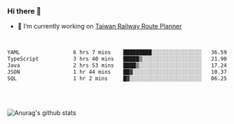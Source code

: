 ### Hi there 👋

- 🔭 I’m currently working on [Taiwan Railway Route Planner](https://github.com/Taiwan-Railway-Route-Planner)

<br/>

<!--START_SECTION:waka-->

```txt
YAML                 6 hrs 7 mins    █████████░░░░░░░░░░░░░░░░   36.59 %
TypeScript           3 hrs 40 mins   █████▒░░░░░░░░░░░░░░░░░░░   21.90 %
Java                 2 hrs 53 mins   ████▒░░░░░░░░░░░░░░░░░░░░   17.24 %
JSON                 1 hr 44 mins    ██▓░░░░░░░░░░░░░░░░░░░░░░   10.37 %
SQL                  1 hr 2 mins     █▓░░░░░░░░░░░░░░░░░░░░░░░   06.25 %
```

<!--END_SECTION:waka-->

<br/>
<br/>

![Anurag's github stats](https://github-readme-stats.vercel.app/api?username=DepickereSven&show_icons=true&theme=tokyonight)



<!--
**DepickereSven/DepickereSven** is a ✨ _special_ ✨ repository because its `README.md` (this file) appears on your GitHub profile.

Here are some ideas to get you started:

- 🔭 I’m currently working on ...
- 🌱 I’m currently learning ...
- 👯 I’m looking to collaborate on ...
- 🤔 I’m looking for help with ...
- 💬 Ask me about ...
- 📫 How to reach me: ...
- 😄 Pronouns: ...
- ⚡ Fun fact: ...
-->
